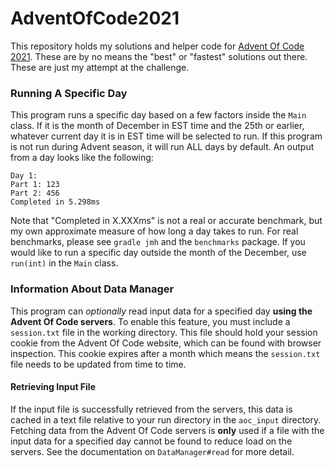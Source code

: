 # AdventOfCode2021
This repository holds my solutions and helper code for [Advent Of Code 2021](https://adventofcode.com/2021).
These are by no means the "best" or "fastest" solutions out there. These are just my attempt at the challenge.

### Running A Specific Day
This program runs a specific day based on a few factors inside the `Main` class.
If it is the month of December in EST time and the 25th or earlier, whatever current day it is in EST time will be selected to run.
If this program is not run during Advent season, it will run ALL days by default.
An output from a day looks like the following:
```text
Day 1:
Part 1: 123
Part 2: 456
Completed in 5.298ms
```
Note that "Completed in X.XXXms" is not a real or accurate benchmark, but my own approximate measure of how long a day takes to run.
For real benchmarks, please see `gradle jmh` and the `benchmarks` package.
If you would like to run a specific day outside the month of the December, use `run(int)` in the `Main` class.

### Information About Data Manager
This program can *optionally* read input data for a specified day **using the Advent Of Code servers**.
To enable this feature, you must include a `session.txt` file in the working directory.
This file should hold your session cookie from the Advent Of Code website, which can be found with browser inspection.
This cookie expires after a month which means the `session.txt` file needs to be updated from time to time.

#### Retrieving Input File
If the input file is successfully retrieved from the servers, this data is cached in a text file relative to your run directory in the `aoc_input` directory.
Fetching data from the Advent Of Code servers is **only** used if a file with the input data for a specified day cannot be found to reduce load on the servers.
See the documentation on `DataManager#read` for more detail.
